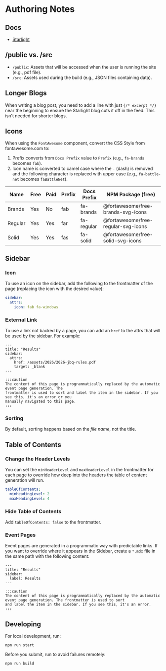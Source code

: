 # Authoring Notes

## Docs

* [Starlight](https://starlight.astro.build/getting-started/)

## /public vs. /src

* `/public`: Assets that will be accessed when the user is running the site (e.g., pdf file).
* `/src`: Assets used during the build (e.g., JSON files containing data).

## Longer Blogs

When writing a blog post, you need to add a line with just `{/* excerpt */}` near the beginning to ensure
the Starlight blog cuts it off in the feed. This isn't needed for shorter blogs.

## Icons

When using the `FontAwesome` component, convert the CSS Style from fontawesome.com to:

1. Prefix converts from `Docs Prefix` value to `Prefix` (e.g., `fa-brands` becomes `fab`).
2. Icon name is converted to camel case where the `-` (dash) is removed and the following character
   is replaced with upper case (e.g., `fa-battle-net` becomes `faBattleNet`).

| Name    | Free | Paid | Prefix | Docs Prefix | NPM Package (free)                  |
| ------- | ---- | ---- | ------ | ----------- | ----------------------------------- |
| Brands  | Yes  | No   | fab    | fa-brands   | @fortawesome/free-brands-svg-icons  |
| Regular | Yes  | Yes  | far    | fa-regular  | @fortawesome/free-regular-svg-icons |
| Solid   | Yes  | Yes  | fas    | fa-solid    | @fortawesome/free-solid-svg-icons   |

## Sidebar

### Icon

To use an icon on the sidebar, add the following to the frontmatter of the page (replacing the icon with the
desired value):

```yaml
sidebar:
  attrs:
    icon: fab fa-windows
```

### External Link

To use a link not backed by a page, you can add an `href` to the attrs that will be used by the sidebar.
For example:

```mdx
---
title: "Results"
sidebar:
  attrs:
    href: /assets/2026/2026-jbq-rules.pdf
    target: _blank
---

:::caution
The content of this page is programmatically replaced by the automatic event page generation. The 
frontmatter is used to sort and label the item in the sidebar. If you see this, it's an error or you
manually navigated to this page.
:::
```

### Sorting

By default, sorting happens based on the *file name*, not the title.

## Table of Contents

### Change the Header Levels

You can set the `minHeaderLevel` and `maxHeaderLevel` in the frontmatter for each page to override how deep
into the headers the table of content generation will run.

```yaml
tableOfContents:
  minHeadingLevel: 2
  maxHeadingLevel: 4
```

### Hide Table of Contents

Add `tableOfContents: false` to the frontmatter.

### Event Pages

Event pages are generated in a programmatic way with predictable links. If you want to override where it
appears in the Sidebar, create a `*.mdx` file in the same path with the following content:

```mdx
---
title: "Results"
sidebar:
  label: Results
---

:::caution
The content of this page is programmatically replaced by the automatic event page generation. The frontmatter is used to sort
and label the item in the sidebar. If you see this, it's an error.
:::
```

## Developing

For local development, run:
```
npm run start
```

Before you submit, run to avoid failures remotely:
```
npm run build
```